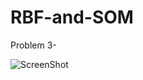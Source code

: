 # RBF-and-SOM
Problem 3-

![ScreenShot](https://raw.github.com/Gurleen-Sadiora/RBF-and-SOM/blob/main/Problem3.jpg)


